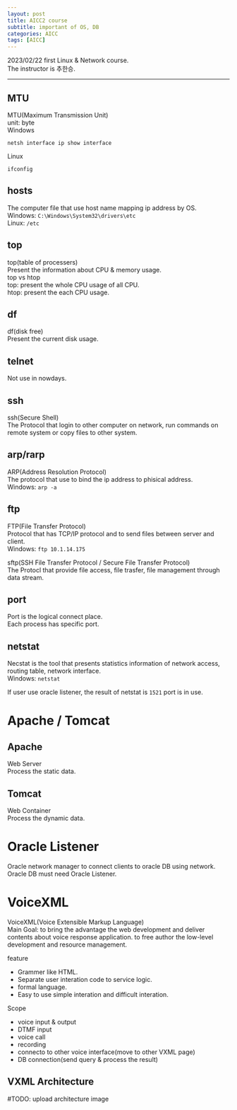 ```yaml
---
layout: post
title: AICC2 course
subtitle: important of OS, DB
categories: AICC
tags: [AICC]
---
```

  
2023/02/22 first Linux & Network course.  
The instructor is 추한승.  
  
-----
## MTU
MTU(Maximum Transmission Unit)  
unit: byte  
Windows  
```
netsh interface ip show interface
```
  
Linux  
```
ifconfig
```
  
## hosts
The computer file that use host name mapping ip address by OS.  
Windows: `C:\Windows\System32\drivers\etc`  
Linux: `/etc`  
  
## top
top(table of processers)  
Present the information about CPU & memory usage.  
top vs htop  
top: present the whole CPU usage of all CPU.  
htop: present the each CPU usage.  
  
## df
df(disk free)  
Present the current disk usage.  
  
## telnet
Not use in nowdays.  
  
## ssh
ssh(Secure Shell)  
The Protocol that login to other computer on network, run commands on remote system or copy files to other system.  
  
## arp/rarp
ARP(Address Resolution Protocol)  
The protocol that use to bind the ip address to phisical address.  
Windows: `arp -a`  
  
## ftp
FTP(File Transfer Protocol)  
Protocol that has TCP/IP protocol and to send files between server and client.  
Windows: `ftp 10.1.14.175`  
  
sftp(SSH File Transfer Protocol / Secure File Transfer Protocol)  
The Protocl that provide file access, file trasfer, file management through data stream.  
  
## port
Port is the logical connect place.  
Each process has specific port.  
  
## netstat
Necstat is the tool that presents statistics information of network access, routing table, network interface.  
Windows: `netstat`  
  
If user use oracle listener, the result of netstat is `1521` port is in use.  
  
# Apache / Tomcat
## Apache
Web Server  
Process the static data.  
## Tomcat
Web Container  
Process the dynamic data.  
  
# Oracle Listener
Oracle network manager to connect clients to oracle DB using network.  
Oracle DB must need Oracle Listener.  
  
# VoiceXML
VoiceXML(Voice Extensible Markup Language)  
Main Goal: to bring the advantage the web development and deliver contents about voice response application. to free author the low-level development and resource management.  
  
feature  
- Grammer like HTML.  
- Separate user interation code to service logic.  
- formal language.  
- Easy to use simple interation and difficult interation.  
  
Scope
- voice input & output  
- DTMF input  
- voice call  
- recording  
- connecto to other voice interface(move to other VXML page)  
- DB connection(send query & process the result)  
  
## VXML Architecture
#TODO: upload architecture image